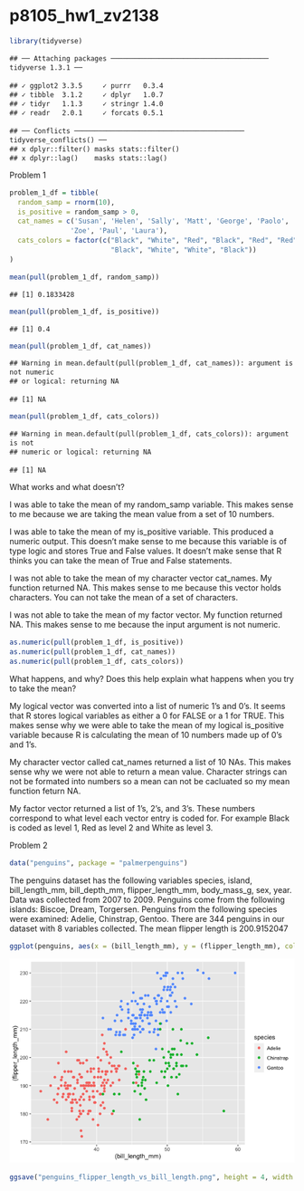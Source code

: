 p8105\_hw1\_zv2138
================

``` r
library(tidyverse)
```

    ## ── Attaching packages ─────────────────────────────────────── tidyverse 1.3.1 ──

    ## ✓ ggplot2 3.3.5     ✓ purrr   0.3.4
    ## ✓ tibble  3.1.2     ✓ dplyr   1.0.7
    ## ✓ tidyr   1.1.3     ✓ stringr 1.4.0
    ## ✓ readr   2.0.1     ✓ forcats 0.5.1

    ## ── Conflicts ────────────────────────────────────────── tidyverse_conflicts() ──
    ## x dplyr::filter() masks stats::filter()
    ## x dplyr::lag()    masks stats::lag()

Problem 1

``` r
problem_1_df = tibble(
  random_samp = rnorm(10),
  is_positive = random_samp > 0,
  cat_names = c('Susan', 'Helen', 'Sally', 'Matt', 'George', 'Paolo', 'Oliver',
               'Zoe', 'Paul', 'Laura'),
  cats_colors = factor(c("Black", "White", "Red", "Black", "Red", "Red",
                         "Black", "White", "White", "Black"))
)
```

``` r
mean(pull(problem_1_df, random_samp))
```

    ## [1] 0.1833428

``` r
mean(pull(problem_1_df, is_positive))
```

    ## [1] 0.4

``` r
mean(pull(problem_1_df, cat_names))
```

    ## Warning in mean.default(pull(problem_1_df, cat_names)): argument is not numeric
    ## or logical: returning NA

    ## [1] NA

``` r
mean(pull(problem_1_df, cats_colors))
```

    ## Warning in mean.default(pull(problem_1_df, cats_colors)): argument is not
    ## numeric or logical: returning NA

    ## [1] NA

What works and what doesn’t?

I was able to take the mean of my random\_samp variable. This makes
sense to me because we are taking the mean value from a set of 10
numbers.

I was able to take the mean of my is\_positive variable. This produced a
numeric output. This doesn’t make sense to me because this variable is
of type logic and stores True and False values. It doesn’t make sense
that R thinks you can take the mean of True and False statements.

I was not able to take the mean of my character vector cat\_names. My
function returned NA. This makes sense to me because this vector holds
characters. You can not take the mean of a set of characters.

I was not able to take the mean of my factor vector. My function
returned NA. This makes sense to me because the input argument is not
numeric.

``` r
as.numeric(pull(problem_1_df, is_positive))
as.numeric(pull(problem_1_df, cat_names))
as.numeric(pull(problem_1_df, cats_colors))
```

What happens, and why? Does this help explain what happens when you try
to take the mean?

My logical vector was converted into a list of numeric 1’s and 0’s. It
seems that R stores logical variables as either a 0 for FALSE or a 1 for
TRUE. This makes sense why we were able to take the mean of my logical
is\_positive variable because R is calculating the mean of 10 numbers
made up of 0’s and 1’s.

My character vector called cat\_names returned a list of 10 NAs. This
makes sense why we were not able to return a mean value. Character
strings can not be formated into numbers so a mean can not be cacluated
so my mean function feturn NA.

My factor vector returned a list of 1’s, 2’s, and 3’s. These numbers
correspond to what level each vector entry is coded for. For example
Black is coded as level 1, Red as level 2 and White as level 3.

Problem 2

``` r
data("penguins", package = "palmerpenguins")
```

The penguins dataset has the following variables species, island,
bill\_length\_mm, bill\_depth\_mm, flipper\_length\_mm, body\_mass\_g,
sex, year. Data was collected from 2007 to 2009. Penguins come from the
following islands: Biscoe, Dream, Torgersen. Penguins from the following
species were examined: Adelie, Chinstrap, Gentoo. There are 344 penguins
in our dataset with 8 variables collected. The mean flipper length is
200.9152047

``` r
ggplot(penguins, aes(x = (bill_length_mm), y = (flipper_length_mm), color = species)) + geom_point(na.rm = TRUE)
```

![](p8105_hw1_zv2138_files/figure-gfm/Scatterplot-1.png)<!-- -->

``` r
ggsave("penguins_flipper_length_vs_bill_length.png", height = 4, width = 6)
```
